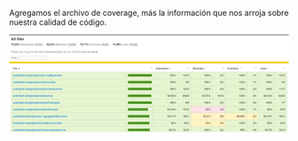 Agregamos el archivo de coverage, más la información que nos arroja sobre nuestra calidad de código. 


![Alt text](unnamed.png)
